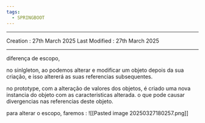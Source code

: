 ```yaml
---
tags:
  - SPRINGBOOT
---
```

---
Creation : 27th March 2025
Last Modified : 27th March 2025
___
diferença de escopo, 

no sinlgleton, ao podemos alterar e modificar um objeto depois da sua criação, e isso altererá as suas referencias subsequentes.

no prototype, com a alteração de valores dos objetos, é criado uma nova instancia do objeto com as caracteristicas alterada. o que pode causar divergencias nas referencias deste objeto. 

para alterar o escopo, faremos :
![[Pasted image 20250327180257.png]]
